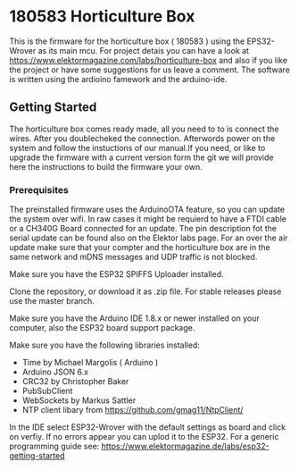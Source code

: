 # 180583 Horticulture Box  

This is the firmware for the horticulture box ( 180583 ) using the EPS32-Wrover as its main mcu. For project detais you can have a look at https://www.elektormagazine.com/labs/horticulture-box and also if you like the project or have some suggestions for us leave a comment. The software is written using the ardioino famework and the arduino-ide.  

## Getting Started

The horticulture box comes ready made, all you need to to is connect the wires. After you doublecheked the connection. Afterwords power on the system and follow the instuctions of our manual.If you need, or like to upgrade the firmware with a current version form the git we will provide here the instructions to build the firmware your own.


### Prerequisites

The preinstalled firmware uses the ArduinoOTA feature, so you can update the system over wifi. In raw cases it might be requierd to have a FTDI cable or a CH340G Board connected for an update. The pin description fot the serial update can be found also on the Elektor labs page. For an over the air update make sure that your compter and the horticulture box are in the same network and mDNS messages and UDP traffic is not blocked.

Make sure you have the ESP32 SPIFFS Uploader installed.

Clone the repository, or download it as .zip file. For stable releases please use the master branch. 

Make sure you have the Arduino IDE 1.8.x or newer installed on your computer, also the ESP32 board support package. 

Make sure you have the following libraries installed:
 * Time by Michael Margolis ( Arduino )
 * Arduino JSON 6.x
 * CRC32 by Christopher Baker 
 * PubSubClient
 * WebSockets by Markus Sattler
 * NTP client libary from https://github.com/gmag11/NtpClient/

 In the IDE select ESP32-Wrover with the default settings as board and click on verfiy. If no errors appear you can uplod it to the ESP32. For a generic programming guide see:
 https://www.elektormagazine.de/labs/esp32-getting-started

